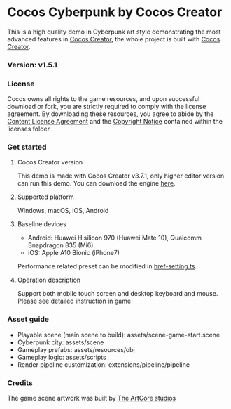 # Cocos Cyberpunk by Cocos Creator

This is a high quality demo in Cyberpunk art style demonstrating the most advanced features in [Cocos Creator](https://www.cocos.com/en/creator), the whole project is built with [Cocos Creator](https://www.cocos.com/en/creator).

### Version: v1.5.1

### License

Cocos owns all rights to the game resources, and upon successful download or fork, you are strictly required to comply with the license agreement. By downloading these resources, you agree to abide by the [Content License Agreement](./licenses/Cocos%20Cyberpunnk%20Content%20License%20Agreement.md) and the [Copyright Notice](./licenses/Cocos%20Cyberpunk%20Copyright%20Notice.md) contained within the licenses folder.

### Get started

1. Cocos Creator version

    This demo is made with Cocos Creator v3.7.1, only higher editor version can run this demo. You can download the engine [here](https://www.cocos.com/en/creator-download).

2. Supported platform

    Windows, macOS, iOS, Android

3. Baseline devices

    - Android: Huawei Hisilicon 970 (Huawei Mate 10), Qualcomm Snapdragon 835 (Mi6)
    - iOS: Apple A10 Bionic (iPhone7)

    Performance related preset can be modified in [href-setting.ts](./extensions/pipeline/pipeline/settings/href-setting.ts).

4. Operation description

    Support both mobile touch screen and desktop keyboard and mouse. Please see detailed instruction in game

### Asset guide

- Playable scene (main scene to build): assets/scene-game-start.scene
- Cyberpunk city: assets/scene
- Gameplay prefabs: assets/resources/obj
- Gameplay logic: assets/scripts
- Render pipeline customization: extensions/pipeline/pipeline

### Credits

The game scene artwork was built by [The ArtCore studios](http://www.artcore-studios.com/)
